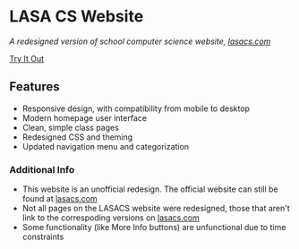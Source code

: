 # LASA CS Website

*A redesigned version of school computer science website, [lasacs.com](https://lasacs.com)*

[Try It Out](https://crkalapat1.pythonanywhere.com/)

## Features
- Responsive design, with compatibility from mobile to desktop
- Modern homepage user interface
- Clean, simple class pages
- Redesigned CSS and theming
- Updated navigation menu and categorization

### Additional Info
- This website is an unofficial redesign. The official website can still be found at [lasacs.com](https://lasacs.com)
- Not all pages on the LASACS website were redesigned, those that aren't link to the correspoding versions on [lasacs.com](https://lasacs.com)
- Some functionality (like More Info buttons) are unfunctional due to time constraints
